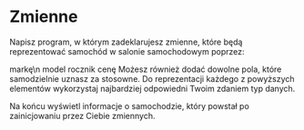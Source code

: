 # Zmienne

Napisz program, w którym zadeklarujesz zmienne, które będą reprezentować samochód w salonie samochodowym poprzez:

markę\n
model
rocznik
cenę
Możesz również dodać dowolne pola, które samodzielnie uznasz za stosowne. Do reprezentacji każdego z powyższych elementów wykorzystaj najbardziej odpowiedni Twoim zdaniem typ danych.

Na końcu wyświetl informacje o samochodzie, który powstał po zainicjowaniu przez Ciebie zmiennych.